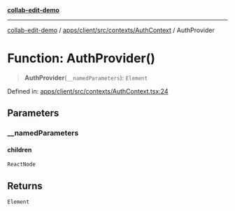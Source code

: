 [**collab-edit-demo**](../../../../../../README.md)

***

[collab-edit-demo](../../../../../../README.md) / [apps/client/src/contexts/AuthContext](../README.md) / AuthProvider

# Function: AuthProvider()

> **AuthProvider**(`__namedParameters`): `Element`

Defined in: [apps/client/src/contexts/AuthContext.tsx:24](https://github.com/austyle-io/pub-sub-demo/blob/facd25f09850fc4e78e94ce267c52e173d869933/apps/client/src/contexts/AuthContext.tsx#L24)

## Parameters

### \_\_namedParameters

#### children

`ReactNode`

## Returns

`Element`
